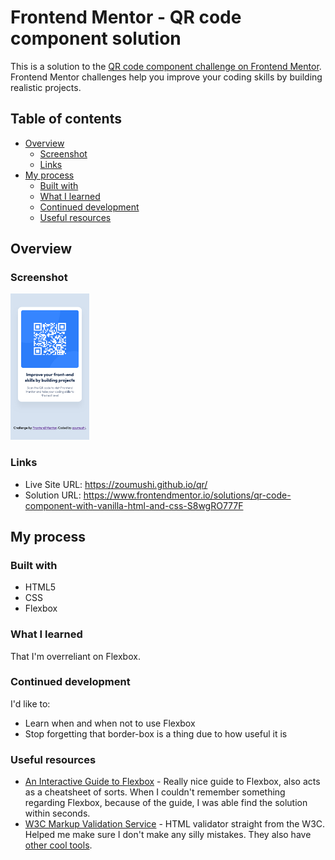 # Frontend Mentor - QR code component solution

This is a solution to the [QR code component challenge on Frontend Mentor](https://www.frontendmentor.io/challenges/qr-code-component-iux_sIO_H). Frontend Mentor challenges help you improve your coding skills by building realistic projects. 

## Table of contents

- [Overview](#overview)
  - [Screenshot](#screenshot)
  - [Links](#links)
- [My process](#my-process)
  - [Built with](#built-with)
  - [What I learned](#what-i-learned)
  - [Continued development](#continued-development)
  - [Useful resources](#useful-resources)

## Overview

### Screenshot

<img src="./screenshot.png" style="width: 25%;">

### Links

- Live Site URL: https://zoumushi.github.io/qr/
- Solution URL: https://www.frontendmentor.io/solutions/qr-code-component-with-vanilla-html-and-css-S8wgRO777F <!-- Wow this link is so ugly -->

## My process

### Built with

- HTML5
- CSS
- Flexbox

### What I learned

That I'm overreliant on Flexbox.

### Continued development

I'd like to:
- Learn when and when not to use Flexbox
- Stop forgetting that border-box is a thing due to how useful it is

### Useful resources

- [An Interactive Guide to Flexbox](https://www.joshwcomeau.com/css/interactive-guide-to-flexbox/) - Really nice guide to Flexbox, also acts as a cheatsheet of sorts. When I couldn't remember something regarding Flexbox, because of the guide, I was able find the solution within seconds.
- [W3C Markup Validation Service](https://validator.w3.org/) - HTML validator straight from the W3C. Helped me make sure I don't make any silly mistakes. They also have [other cool tools](https://www.w3.org/developers/tools/).
